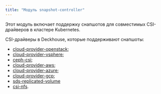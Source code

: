 ```yaml
---
title: "Модуль snapshot-controller"
---
```


Этот модуль включает поддержку снапшотов для совместимых CSI-драйверов в кластере Kubernetes.

CSI-драйверы в Deckhouse, которые поддерживают снапшоты:
- [cloud-provider-openstack](../cloud-provider-openstack/);
- [cloud-provider-vsphere](../cloud-provider-vsphere/);
- [ceph-csi](../ceph-csi/);
- [cloud-provider-aws](../cloud-provider-aws/);
- [cloud-provider-azure](../cloud-provider-azure/);
- [cloud-provider-gcp](../cloud-provider-gcp/);
- [sds-replicated-volume](https://deckhouse.ru/modules/sds-replicated-volume/stable/)
- [csi-nfs](https://deckhouse.ru/modules/csi-nfs/stable/).
